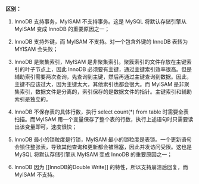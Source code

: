 
**区别：**

1. InnoDB 支持事务，MyISAM 不支持事务。这是 MySQL 将默认存储引擎从 MyISAM 变成 InnoDB 的重要原因之一；

2. InnoDB 支持外键，而 MyISAM 不支持。对一个包含外键的 InnoDB 表转为 MYISAM 会失败；

3. InnoDB 是聚集索引，MyISAM 是非聚集索引。聚簇索引的文件存放在主键索引的叶子节点上，因此 InnoDB 必须要有主键，通过主键索引效率很高。但是辅助索引需要两次查询，先查询到主键，然后再通过主键查询到数据。因此，主键不应该过大，因为主键太大，其他索引也都会很大。而 MyISAM 是非聚集索引，数据文件是分离的，索引保存的是数据文件的指针。主键索引和辅助索引是独立的。

4. InnoDB 不保存表的具体行数，执行 select count(*) from table 时需要全表扫描。而MyISAM 用一个变量保存了整个表的行数，执行上述语句时只需要读出该变量即可，速度很快；

5. InnoDB 最小的锁粒度是行锁，MyISAM 最小的锁粒度是表锁。一个更新语句会锁住整张表，导致其他查询和更新都会被阻塞，因此并发访问受限。这也是 MySQL 将默认存储引擎从 MyISAM 变成 InnoDB 的重要原因之一；

6. InnoDB 因为 [[InnoDB的Double Write]] 的特性，所以支持崩溃后回复，而 MyISAM 不支持。